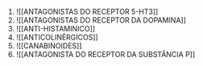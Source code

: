1. ![[ANTAGONISTAS DO RECEPTOR 5-HT3]]
2. ![[ANTAGONISTAS DO RECEPTOR DA DOPAMINA]]
3. ![[ANTI-HISTAMINICO]]
4. ![[ANTICOLINÉRGICOS]]
5. ![[CANABINOIDES]]
6. ![[ANTAGONISTA DO RECEPTOR DA SUBSTÂNCIA P]]

